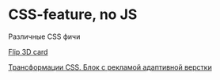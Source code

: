 # CSS-feature, no JS
Различные CSS фичи 

[Flip 3D card](https://zet777.github.io/css-feature/css_Flip3D-card.html)

[Трансформации CSS. Блок с рекламой адаптивной верстки](https://zet777.github.io/css-feature/css_Transform.html)
